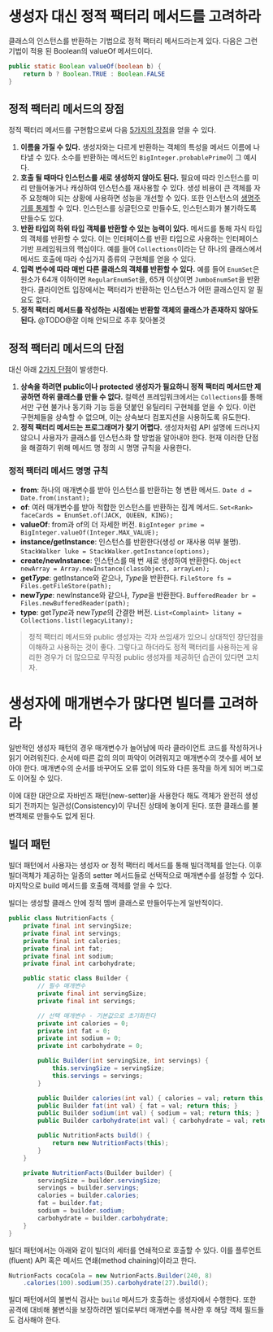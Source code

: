 # 생성자 대신 정적 팩터리 메서드를 고려하라

클래스의 인스턴스를 반환하는 기법으로 정적 팩터리 메서드라는게 있다. 다음은 그런 기법이 적용 된 Boolean의 valueOf 메서드이다.

```java
public static Boolean valueOf(boolean b) {
    return b ? Boolean.TRUE : Boolean.FALSE
}
```



## 정적 팩터리 메서드의 장점

정적 팩터리 메서드를 구현함으로써 다음 <ins>5가지의 장점</ins>을 얻을 수 있다.

1. **이름을 가질 수 있다.**
   생성자와는 다르게 반환하는 객체의 특성을 메서드 이름에 나타낼 수 있다. 소수를 반환하는 메서드인 `BigInteger.probablePrime`이 그 예시다.
2. **호출 될 때마다 인스턴스를 새로 생성하지 않아도 된다.**
   필요에 따라 인스턴스를 미리 만들어놓거나 캐싱하여 인스턴스를 재사용할 수 있다. 생성 비용이 큰 객체를 자주 요청해야 되는 상황에 사용하면 성능을 개선할 수 있다.
   또한 인스턴스의 <ins>생명주기를 통제</ins>할 수 있다. 인스턴스를 싱글턴으로 만들수도, 인스턴스화가 불가하도록 만들수도 있다.
3. **반환 타입의 하위 타입 객체를 반환할 수 있는 능력이 있다.**
   메서드를 통해 자식 타입의 객체를 반환할 수 있다. 이는 인터페이스를 반환 타입으로 사용하는 인터페이스 기반 프레임워크의 핵심이다. 예를 들어 `Collections`이라는 단 하나의 클래스에서 메서드 호출에 따라 수십가지 종류의 구현체를 얻을 수 있다.
4. **입력 변수에 따라 매번 다른 클래스의 객체를 반환할 수 있다.**
   예를 들어 `EnumSet`은 원소가 64개 이하이면 `RegularEnumSet`을, 65개 이상이면 `JumboEnumSet`을 반환한다. 클라이언트 입장에서는 팩터리가 반환하는 인스턴스가 어떤 클래스인지 알 필요도 없다.
5. **정적 팩터리 메서드를 작성하는 시점에는 반환할 객체의 클래스가 존재하지 않아도 된다.**
   @TODO@잘 이해 안되므로 추후 찾아볼것



## 정적 팩터리 메서드의 단점

대신 아래 <ins>2가지 단점</ins>이 발생한다.

1. **상속을 하려면 public이나 protected 생성자가 필요하니 정적 팩터리 메서드만 제공하면 하위 클래스를 만들 수 없다.**
   컬렉션 프레임워크에서는 `Collections`를 통해서만 구현 불가나 동기화 기능 등을 덧붙인 유틸리티 구현체를 얻을 수 있다. 이런 구현체들을 상속할 수 없으며, 이는 상속보다 컴포지션을 사용하도록 유도한다.
2. **정적 팩터리 메서드는 프로그래머가 찾기 어렵다.**
   생성자처럼 API 설명에 드러나지 않으니 사용자가 클래스를 인스턴스화 할 방법을 알아내야 한다. 현재 이러한 단점을 해결하기 위해 메서드 명 정의 시 명명 규칙을 사용한다.



### 정적 팩터리 메서드 명명 규칙

- **from**: 하나의 매개변수를 받아 인스턴스를 반환하는 형 변환 메서드.
`Date d = Date.from(instant);`
- **of**: 여러 매개변수를 받아 적합한 인스턴스를 반환하는 집계 메서드.
`Set<Rank> faceCards = EnumSet.of(JACK, QUEEN, KING);`
- **valueOf**: from과 of의 더 자세한 버전.
`BigInteger prime = BigInteger.valueOf(Integer.MAX_VALUE);` 
- **instance/getInstance**: 인스턴스를 반환한다(생성 or 재사용 여부 불명).
`StackWalker luke = StackWalker.getInstance(options);`
- **create/newInstance**: 인스턴스를 매 번 새로 생성하여 반환한다.
`Object newArray = Array.newInstance(classObject, arrayLen);`
- **get*Type***: getInstance와 같으나, *Type*을 반환한다.
`FileStore fs = Files.getFileStore(path);`
- **new*Type***: newInstance와 같으나, *Type*을 반환한다.
`BufferedReader br = Files.newBufferedReader(path);`
- **type**: get*Type*과 new*Type*의 간결한 버전.
`List<Complaint> litany = Collections.list(legacyLitany);`



> 정적 팩터리 메서드와 public 생성자는 각자 쓰임새가 있으니 상대적인 장단점을 이해하고 사용하는 것이 좋다. 그렇다고 하더라도 정적 팩터리를 사용하는게 유리한 경우가 더 많으므로 무작정 public 생성자를 제공하던 습관이 있다면 고치자.



# 생성자에 매개변수가 많다면 빌더를 고려하라

일반적인 생성자 패턴의 경우 매개변수가 늘어남에 따라 클라이언트 코드를 작성하거나 읽기 어려워진다. 순서에 따른 값의 의미 파악이 어려워지고 매개변수의 갯수를 세어 보아야 한다. 매개변수의 순서를 바꾸어도 오류 없이 의도와 다른 동작을 하게 되어 버그로도 이어질 수 있다.

이에 대한 대안으로 자바빈즈 패턴(new-setter)을 사용한다 해도 객체가 완전히 생성되기 전까지는 일관성(Consistency)이 무너진 상태에 놓이게 된다. 또한 클래스를 불변객체로 만들수도 없게 된다.



## 빌더 패턴

빌더 패턴에서 사용자는 생성자 or 정적 팩터리 메서드를 통해 빌더객체를 얻는다. 이후 빌더객체가 제공하는 일종의 setter 메서드들로 선택적으로 매개변수를 설정할 수 있다. 마지막으로 build 메서드를 호출해 객체를 얻을 수 있다.

빌더는 생성할 클래스 안에 정적 멤버 클래스로 만들어두는게 일반적이다.

```java
public class NutritionFacts {
    private final int servingSize;
    private final int servings;
    private final int calories;
    private final int fat;
    private final int sodium;
    private final int carbohydrate;

    public static class Builder {
        // 필수 매개변수
        private final int servingSize;
        private final int servings;

        // 선택 매개변수 - 기본값으로 초기화한다
        private int calories = 0;
        private int fat = 0;
        private int sodium = 0;
        private int carbohydrate = 0;

        public Builder(int servingSize, int servings) {
            this.servingSize = servingSize;
            this.servings = servings;
        }

        public Builder calories(int val) { calories = val; return this; }
        public Builder fat(int val) { fat = val; return this; }
        public Builder sodium(int val) { sodium = val; return this; }
        public Builder carbohydrate(int val) { carbohydrate = val; return this; }

        public NutritionFacts build() {
            return new NutritionFacts(this);
        }
    }

    private NutritionFacts(Builder builder) {
        servingSize = builder.servingSize;
        servings = builder.servings;
        calories = builder.calories;
        fat = builder.fat;
        sodium = builder.sodium;
        carbohydrate = builder.carbohydrate;
    }
}
```

빌더 패턴에서는 아래와 같이 빌더의 세터를 연쇄적으로 호출할 수 있다. 이를 플루언트(fluent) API 혹은 메서드 연쇄(method chaining)이라고 한다.

```java
NutrionFacts cocaCola = new NutrionFacts.Builder(240, 8)
    .calories(100).sodium(35).carbohydrate(27).build();
```

빌더 패턴에서의 불변식 검사는 `build` 메서드가 호출하는 생성자에서 수행한다. 또한 공격에 대비해 불변식을 보장하려면 빌더로부터 매개변수를 복사한 후 해당 객체 필드들도 검사해야 한다.

